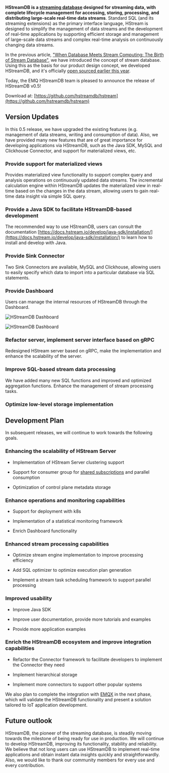 **HStreamDB is a [streaming database](https://www.emqx.com/en/products/hstreamdb) designed for streaming data, with complete lifecycle management for accessing, storing, processing, and distributing large-scale real-time data streams**. Standard SQL (and its streaming extensions) as the primary interface language, HStream is designed to simplify the management of data streams and the development of real-time applications by supporting efficient storage and management of large-scale data streams and complex real-time analysis on continuously changing data streams.

In the previous article, ["When Database Meets Stream Computing: The Birth of Stream Database"](https://www.emqx.com/en/blog/birth-of-streaming-database), we have introduced the concept of stream database. Using this as the basis for our product design concept, we developed HStreamDB,  and it's officially [open sourced earlier this year](https://www.emqx.com/en/blog/hstreamdb-is-now-officially-open-source).

Today, the EMQ HStreamDB team is pleased to announce the release of HStreamDB v0.5!


Download at: [https://github.com/hstreamdb/hstream](https://github.com/hstreamdb/hstream)


## Version Updates

In this 0.5 release, we have upgraded the existing features (e.g. management of data streams, writing and consumption of data). Also, we have provided many new features that are of great importance for developing applications via HStreamDB, such as the Java SDK, MySQL and Clickhouse Connector, and support for materialized views, etc.

### Provide support for materialized views

Provides materialized view functionality to support complex query and analysis operations on continuously updated data streams. The incremental calculation engine within HStreamDB updates the materialized view in real-time based on the changes in the data stream, allowing users to gain real-time data insight via simple SQL query.

### Provide a Java SDK to facilitate HStreamDB-based development

The recommended way to use HStreamDB, users can consult the documentation [https://docs.hstream.io/develop/java-sdk/installation/](https://docs.hstream.io/develop/java-sdk/installation/) to learn how to install and develop with Java.

### Provide Sink Connector

Two Sink Connectors are available, MySQL and Clickhouse, allowing users to easily specify which data to import into a particular database via SQL statements.

### Provide Dashboard

Users can manage the internal resources of HStreamDB through the Dashboard. 

![HStreamDB Dashboard](https://assets.emqx.com/images/89988ce1154311092d8bdefcb78752cc.png)

![HStreamDB Dashboard](https://assets.emqx.com/images/62d29d904cf35d3e245207bea2ff4156.png)

### Refactor server, implement server interface based on gRPC 

Redesigned HStream server based on gRPC, make the implementation and enhance the scalability of the server.

### Improve SQL-based stream data processing

We have added many new SQL functions and improved and optimized aggregation functions. Enhance the management of stream processing tasks.

### Optimize low-level storage implementation



## Development Plan

In subsequent releases, we will continue to work towards the following goals.

### Enhancing the scalability of HStream Server

- Implementation of HStream Server clustering support

- Support for consumer group for [shared subscriptions](https://www.emqx.com/en/blog/introduction-to-mqtt5-protocol-shared-subscription) and parallel consumption 

- Optimization of control plane metadata storage

### Enhance operations and monitoring capabilities

- Support for deployment with k8s

- Implementation of a statistical monitoring framework

- Enrich Dashboard functionality

### Enhanced stream processing capabilities

- Optimize stream engine implementation to improve processing efficiency

- Add SQL optimizer to optimize execution plan generation

- Implement a stream task scheduling framework to support parallel processing

### Improved usability

- Improve Java SDK

- Improve user documentation, provide more tutorials and examples

- Provide more application examples

### Enrich the HStreamDB ecosystem and improve integration capabilities

- Refactor the Connector framework to facilitate developers to implement the Connector they need

- Implement hierarchical storage

- Implement more connectors to support other popular systems


We also plan to complete the integration with [EMQX](https://www.emqx.com/en/products/emqx) in the next phase, which will validate the HStreamDB functionality and present a solution tailored to IoT application development.


## Future outlook

HStreamDB, the pioneer of the streaming database, is steadily moving towards the milestone of being ready for use in production. We will continue to develop HStreamDB, improving its functionality, stability and reliability. We believe that not long users can use HStreamDB to implement real-time applications and obtain instant data insights quickly and straightforwardly. Also, we would like to thank our community members for every use and every contribution.
